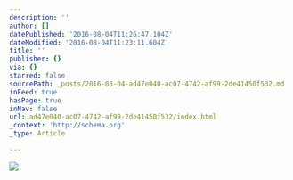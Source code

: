 ```yaml
---
description: ''
author: []
datePublished: '2016-08-04T11:26:47.104Z'
dateModified: '2016-08-04T11:23:11.604Z'
title: ''
publisher: {}
via: {}
starred: false
sourcePath: _posts/2016-08-04-ad47e040-ac07-4742-af99-2de41450f532.md
inFeed: true
hasPage: true
inNav: false
url: ad47e040-ac07-4742-af99-2de41450f532/index.html
_context: 'http://schema.org'
_type: Article

---
```

![](https://the-grid-user-content.s3-us-west-2.amazonaws.com/16dbf917-689b-4131-bb22-09c383295453.jpg)